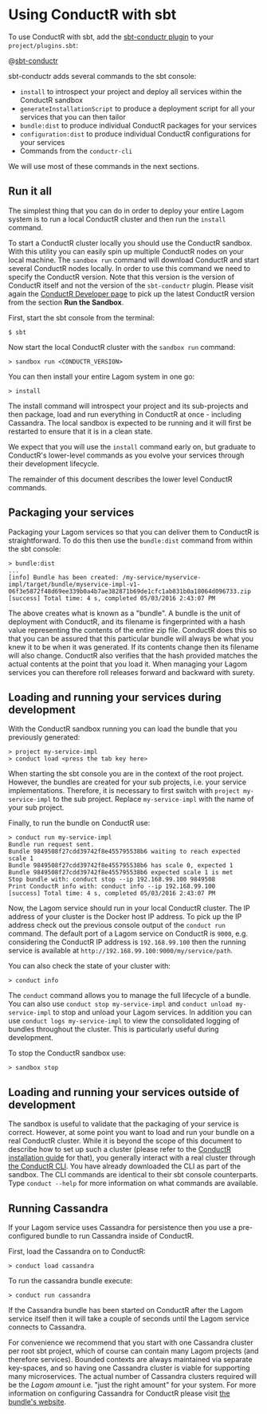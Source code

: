 # Using ConductR with sbt

To use ConductR with sbt, add the [sbt-conductr plugin](https://github.com/typesafehub/sbt-conductr) to your `project/plugins.sbt`:

@[sbt-conductr](code/conductr.sbt)

sbt-conductr adds several commands to the sbt console:

* `install` to introspect your project and deploy all services within the ConductR sandbox
* `generateInstallationScript` to produce a deployment script for all your services that you can then tailor
* `bundle:dist` to produce individual ConductR packages for your services
* `configuration:dist` to produce individual ConductR configurations for your services
* Commands from the `conductr-cli`

We will use most of these commands in the next sections.

## Run it all

The simplest thing that you can do in order to deploy your entire Lagom system is to run a local ConductR cluster and then run the `install` command.

To start a ConductR cluster locally you should use the ConductR sandbox. With this utility you can easily spin up multiple ConductR nodes on your local machine. The `sandbox run` command will download ConductR and start several ConductR nodes locally. In order to use this command we need to specify the ConductR version. Note that this version is the version of ConductR itself and not the version of the `sbt-conductr` plugin. Please visit again the [ConductR Developer page](https://www.lightbend.com/product/conductr/developer) to pick up the latest ConductR version from the section **Run the Sandbox**.

First, start the sbt console from the terminal:

```console
$ sbt
```

Now start the local ConductR cluster with the `sandbox run` command:

```console
> sandbox run <CONDUCTR_VERSION>
```

You can then install your entire Lagom system in one go:

```console
> install
```

The install command will introspect your project and its sub-projects and then package, load and run everything in ConductR at once - including Cassandra. The local sandbox is expected to be running and it will first be restarted to ensure that it is in a clean state.

We expect that you will use the `install` command early on, but graduate to ConductR's lower-level commands as you evolve your services through their development lifecycle.

The remainder of this document describes the lower level ConductR commands.

## Packaging your services

Packaging your Lagom services so that you can deliver them to ConductR is straightforward. To do this then use the `bundle:dist` command from within the sbt console:

```console
> bundle:dist
...
[info] Bundle has been created: /my-service/myservice-impl/target/bundle/myservice-impl-v1-06f3e5872f48d69ee339b0a4b7ae382871b69de1cfc1ab831b0a18064d096733.zip
[success] Total time: 4 s, completed 05/03/2016 2:43:07 PM
```

The above creates what is known as a "bundle". A bundle is the unit of deployment with ConductR, and its filename is fingerprinted with a hash value representing the contents of the entire zip file. ConductR does this so that you can be assured that this particular bundle will always be what you knew it to be when it was generated. If its contents change then its filename will also change. ConductR also verifies that the hash provided matches the actual contents at the point that you load it. When managing your Lagom services you can therefore roll releases forward and backward with surety.

## Loading and running your services during development

With the ConductR sandbox running you can load the bundle that you previously generated:

```console
> project my-service-impl
> conduct load <press the tab key here>
```

When starting the sbt console you are in the context of the root project. However, the bundles are created for your sub projects, i.e. your service implementations. Therefore, it is necessary to first switch with `project my-service-impl` to the sub project. Replace `my-service-impl` with the name of your sub project.

Finally, to run the bundle on ConductR use:

```console
> conduct run my-service-impl
Bundle run request sent.
Bundle 9849508f27cdd39742f8e455795538b6 waiting to reach expected scale 1
Bundle 9849508f27cdd39742f8e455795538b6 has scale 0, expected 1
Bundle 9849508f27cdd39742f8e455795538b6 expected scale 1 is met
Stop bundle with: conduct stop --ip 192.168.99.100 9849508
Print ConductR info with: conduct info --ip 192.168.99.100
[success] Total time: 4 s, completed 05/03/2016 2:43:07 PM
```

Now, the Lagom service should run in your local ConductR cluster. The IP address of your cluster is the Docker host IP address. To pick up the IP address check out the previous console output of the `conduct run` command. The default port of a Lagom service on ConductR is `9000`, e.g. considering the ConductR IP address is `192.168.99.100` then the running service is available at `http://192.168.99.100:9000/my/service/path`.

You can also check the state of your cluster with:

```console
> conduct info
```

The `conduct` command allows you to manage the full lifecycle of a bundle. You can also use `conduct stop my-service-impl` and `conduct unload my-service-impl` to stop and unload your Lagom services. In addition you can use `conduct logs my-service-impl` to view the consolidated logging of bundles throughout the cluster. This is particularly useful during development.

To stop the ConductR sandbox use:

```console
> sandbox stop
```

## Loading and running your services outside of development

The sandbox is useful to validate that the packaging of your service is correct. However, at some point you want to load and run your bundle on a real ConductR cluster. While it is beyond the scope of this document to describe how to set up such a cluster (please refer to the [ConductR installation guide](https://conductr.lightbend.com/docs/2.0.x/Install) for that), you generally interact with a real cluster through [the ConductR CLI](https://github.com/typesafehub/conductr-cli#command-line-interface-cli-for-typesafe-conductr). You have already downloaded the CLI as part of the sandbox. The CLI commands are identical to their sbt console counterparts. Type `conduct --help` for more information on what commands are available.

## Running Cassandra

If your Lagom service uses Cassandra for persistence then you use a pre-configured bundle to run Cassandra inside of ConductR.

First, load the Cassandra on to ConductR:

```console
> conduct load cassandra
```

To run the cassandra bundle execute:

```
> conduct run cassandra
```

If the Cassandra bundle has been started on ConductR after the Lagom service itself then it will take a couple of seconds until the Lagom service connects to Cassandra.

For convenience we recommend that you start with one Cassandra cluster per root sbt project, which of course can contain many Lagom projects (and therefore services). Bounded contexts are always maintained via separate key-spaces, and so having one Cassandra cluster is viable for supporting many microservices. The actual number of Cassandra clusters required will be the _Lagom amount_ i.e. "just the right amount" for your system. For more information on configuring Cassandra for ConductR please visit [the bundle's website](https://github.com/typesafehub/conductr-cassandra).
